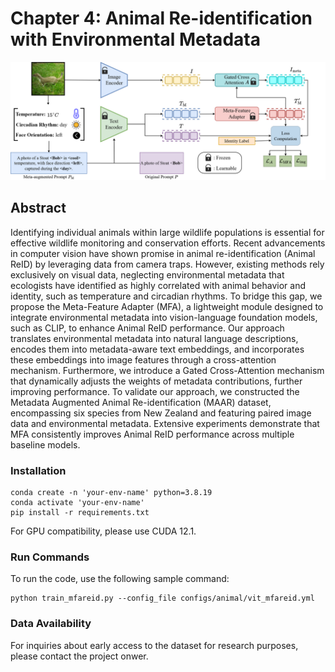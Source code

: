 ﻿# Chapter 4: Animal Re-identification with Environmental Metadata
![MFA_framework](MFA_Framework.png)

## Abstract
Identifying individual animals within large wildlife populations is essential for effective wildlife monitoring and conservation efforts. Recent advancements in computer vision have shown promise in animal re-identification (Animal ReID) by leveraging data from camera traps. However, existing methods rely exclusively on visual data, neglecting environmental metadata that ecologists have identified as highly correlated with animal behavior and identity, such as temperature and circadian rhythms. To bridge this gap, we propose the Meta-Feature Adapter (MFA), a lightweight module designed to integrate environmental metadata into vision-language foundation models, such as CLIP, to enhance Animal ReID performance. Our approach translates environmental metadata into natural language descriptions, encodes them into metadata-aware text embeddings, and incorporates these embeddings into image features through a cross-attention mechanism. Furthermore, we introduce a Gated Cross-Attention mechanism that dynamically adjusts the weights of metadata contributions, further improving performance. To validate our approach, we constructed the Metadata Augmented Animal Re-identification (MAAR) dataset, encompassing six species from New Zealand and featuring paired image data and environmental metadata. Extensive experiments demonstrate that MFA consistently improves Animal ReID performance across multiple baseline models.

<!-- ### Architecture -->
<!-- ![MFA Architecture](fig/method.png) -->

### Installation
```
conda create -n 'your-env-name' python=3.8.19
conda activate 'your-env-name'
pip install -r requirements.txt
```

For GPU compatibility, please use CUDA 12.1.

### Run Commands
To run the code, use the following sample command:
```
python train_mfareid.py --config_file configs/animal/vit_mfareid.yml
```

### Data Availability
<!-- The full MAAR dataset will be made publicly available upon the acceptance of our paper. This includes:
- Complete image sets for all six species
- JSON files containing environmental metadata for each image
- Standard data splits for reproducible evaluation -->

For inquiries about early access to the dataset for research purposes, please contact the project onwer.
